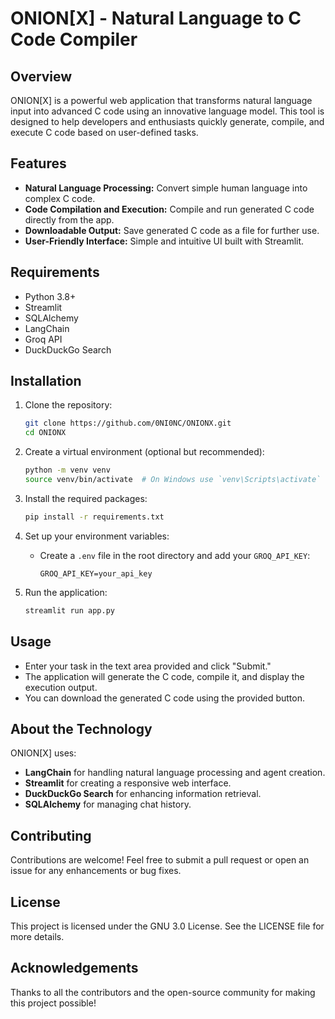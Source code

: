 # ONION[X] - Natural Language to C Code Compiler

## Overview

ONION[X] is a powerful web application that transforms natural language input into advanced C code using an innovative language model. This tool is designed to help developers and enthusiasts quickly generate, compile, and execute C code based on user-defined tasks.

## Features

- **Natural Language Processing:** Convert simple human language into complex C code.
- **Code Compilation and Execution:** Compile and run generated C code directly from the app.
- **Downloadable Output:** Save generated C code as a file for further use.
- **User-Friendly Interface:** Simple and intuitive UI built with Streamlit.

## Requirements

- Python 3.8+
- Streamlit
- SQLAlchemy
- LangChain
- Groq API
- DuckDuckGo Search

## Installation

1. Clone the repository:

   ```bash
   git clone https://github.com/0NI0NC/ONIONX.git
   cd ONIONX
   ```

2. Create a virtual environment (optional but recommended):

   ```bash
   python -m venv venv
   source venv/bin/activate  # On Windows use `venv\Scripts\activate`
   ```

3. Install the required packages:

   ```bash
   pip install -r requirements.txt
   ```

4. Set up your environment variables:

   - Create a `.env` file in the root directory and add your `GROQ_API_KEY`:

     ```plaintext
     GROQ_API_KEY=your_api_key
     ```

5. Run the application:

   ```bash
   streamlit run app.py
   ```

## Usage

- Enter your task in the text area provided and click "Submit."
- The application will generate the C code, compile it, and display the execution output.
- You can download the generated C code using the provided button.

## About the Technology

ONION[X] uses:
- **LangChain** for handling natural language processing and agent creation.
- **Streamlit** for creating a responsive web interface.
- **DuckDuckGo Search** for enhancing information retrieval.
- **SQLAlchemy** for managing chat history.

## Contributing

Contributions are welcome! Feel free to submit a pull request or open an issue for any enhancements or bug fixes.

## License

This project is licensed under the GNU 3.0 License. See the LICENSE file for more details.

## Acknowledgements

Thanks to all the contributors and the open-source community for making this project possible!
